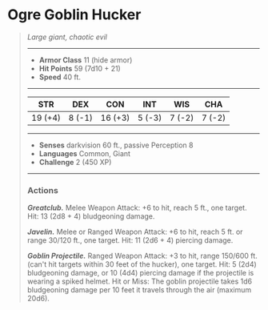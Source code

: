 # Ogre Goblin Hucker
>*Large giant, chaotic evil*
>___
>- **Armor Class** 11 (hide armor)
>- **Hit Points** 59 (7d10 + 21)
>- **Speed** 40 ft.
>___
>|STR|DEX|CON|INT|WIS|CHA|
>|:---:|:---:|:---:|:---:|:---:|:---:|
>|19 (+4)|8 (-1)|16 (+3)|5 (-3)|7 (-2)|7 (-2)|
>___
>- **Senses** darkvision 60 ft., passive Perception 8
>- **Languages** Common, Giant
>- **Challenge** 2 (450 XP)
>___
>### Actions
>***Greatclub.*** Melee Weapon Attack: +6 to hit, reach 5 ft., one target. Hit: 13 (2d8 + 4) bludgeoning damage.  
>
>***Javelin.*** Melee  or Ranged Weapon Attack: +6 to hit, reach 5 ft. or range 30/120 ft., one target. Hit: 11 (2d6 + 4) piercing damage.  
>
>***Goblin Projectile.*** Ranged Weapon Attack: +3 to hit, range 150/600 ft. (can't hit targets within 30 feet of the hucker), one target. Hit: 5 (2d4) bludgeoning damage, or 10 (4d4) piercing damage if the projectile is wearing a spiked helmet. Hit or Miss: The goblin projectile takes 1d6 bludgeoning damage per 10 feet it travels through the air (maximum 20d6).